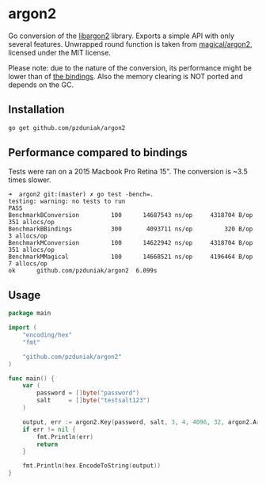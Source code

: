 # argon2

Go conversion of the [libargon2](https://github.com/P-H-C/phc-winner-argon2)
library. Exports a simple API with only several features. Unwrapped round
function is taken from [magical/argon2](https://github.com/magical/argon2),
licensed under the MIT license.

Please note: due to the nature of the conversion, its performance might be lower
than of [the bindings](https://github.com/tvdburgt/go-argon2). Also the memory 
clearing is NOT ported and depends on the GC.

## Installation

```bash
go get github.com/pzduniak/argon2
```

## Performance compared to bindings

Tests were ran on a 2015 Macbook Pro Retina 15". The conversion is ~3.5 times
slower. 

```
➜  argon2 git:(master) ✗ go test -bench=.
testing: warning: no tests to run
PASS
BenchmarkBConversion	     100	  14687543 ns/op	 4318704 B/op	     351 allocs/op
BenchmarkBBindings  	     300	   4093711 ns/op	     320 B/op	       3 allocs/op
BenchmarkMConversion	     100	  14622942 ns/op	 4318704 B/op	     351 allocs/op
BenchmarkMMagical   	     100	  14668521 ns/op	 4196464 B/op	       7 allocs/op
ok  	github.com/pzduniak/argon2	6.099s
```

## Usage

```go
package main

import (
	"encoding/hex"
	"fmt"

	"github.com/pzduniak/argon2"
)

func main() {
	var (
		password = []byte("password")
		salt     = []byte("testsalt123")
	)

	output, err := argon2.Key(password, salt, 3, 4, 4096, 32, argon2.Argon2i)
	if err != nil {
		fmt.Println(err)
		return
	}

	fmt.Println(hex.EncodeToString(output))
}
```
